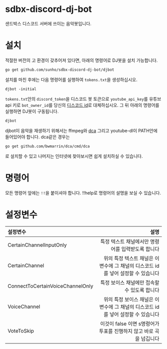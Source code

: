 # sdbx-discord-dj-bot
샌드박스 디스코드 서버에 쓰이는 음악봇입니다.

# 설치
적절한 버전의 고 환경이 갖추어져 있다면, 아래의 명령어로 DJ봇을 설치 가능합니다.
```
go get github.com/sunho/sdbx-discord-dj-bot/djbot
```
설치를 마친 후에는 다음 명령어를 실행하여 `tokens.txt`을 생성하십시오.
```
djbot -initial
```
`tokens.txt`안의 `discord_token`을 디스코드 봇 토큰으로 `youtube_api_key`를 유튜브 api 키로  `bot_owner_id`를 당신의 [디스코드 id](https://support.discordapp.com/hc/en-us/articles/206346498-Where-can-I-find-my-User-Server-Message-ID-)로 대체하십시오.
그 뒤 아래의 명령어를 실행하면 DJ봇이 구동됩니다.
```
djbot
```
djbot이 음악을 재생하기 위해서는 ffmpeg와 [dca](https://github.com/bwmarrin/dca) 그리고 youtube-dl이 PATH안에 들어있어야 합니다. dca같은 경우는
```
go get github.com/bwmarrin/dca/cmd/dca
```
로 설치할 수 있고 나머지는 인터넷에 찾아보시면 쉽게 설치하실 수 있습니다.

# 명령어
모든 명령어 앞에는 `!!`을 붙이셔야 합니다.
!!help로 명령어의 설명을 보실 수 있습니다.

# 설정변수
| 설정변수 | 설명 |
| :-- | --: |
| CertainChannelInputOnly | 특정 텍스트 채널에서만 명령어를 입력받도록 합니다 |
| CertainChannel | 위의 특정 텍스트 채널은 이 변수에 그 채널의 디스코드 id를 넣어 설정할 수 있습니다 |
| ConnectToCertainVoiceChannelOnly | 특정 보이스 채널에만 접속할 수 있도록 합니다 |
| VoiceChannel | 위의 특정 보이스 채널은 이 변수에 그 채널의 디스코드 id를 넣어 설정할 수 있습니다 |
| VoteToSkip | 이것이 false 이면 s명령어가 투표를 진행하지 않고 바로 곡을 넘깁니다 |
